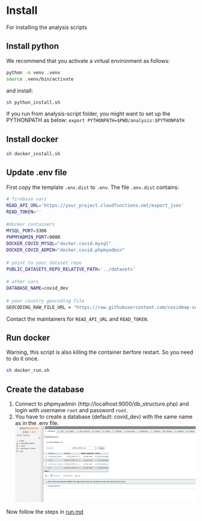 # Install

For installing the analysis scripts

## Install python
We recommend that you activate a virtual environment as follows:

```sh
python -m venv .venv
source .venv/bin/activate
```

and install:

```bash
sh python_install.sh
```

If you run from analysis-script folder, you might want to set up the PYTHONPATH as below:
`export PYTHONPATH=$PWD/analysis:$PYTHONPATH`

## Install docker
```bash
sh docker_install.sh
```

## Update .env file

First copy the template `.env.dist` to `.env`. The file `.env.dist` contains:

```bash
# firebase vars
READ_API_URL='https://your_project.cloudfunctions.net/export_json'
READ_TOKEN=''

#docker containers
MYSQL_PORT=3306
PHPMYADMIN_PORT=9000
DOCKER_COVID_MYSQL="docker.covid.mysql"
DOCKER_COVID_ADMIN="docker.covid.phpmyadmin"

# point to your dataset repo
PUBLIC_DATASETS_REPO_RELATIVE_PATH='../datasets'

# other vars
DATABASE_NAME=covid_dev

# your country geocoding file 
GEOCODING_RAW_FILE_URL = "https://raw.githubusercontent.com/covidmap-sweden/geo-locations/master/data/swe/swe_geocoding.csv"
```
Contact the maintainers for `READ_API_URL` and `READ_TOKEN`.

## Run docker

Warning, this script is also killing the container berfore restart. So you need to do it once.
```bash
sh docker_run.sh
```

## Create the database

1. Connect to phpmyadmin (http://localhost:9000/db_structure.php) and login
   with username `root` and password `root`.
2. You have to create a database (default: covid_dev) with the same name as in the .env file.
   ![](php_create_db.png)

Now follow the steps in [run.md](run.md)
